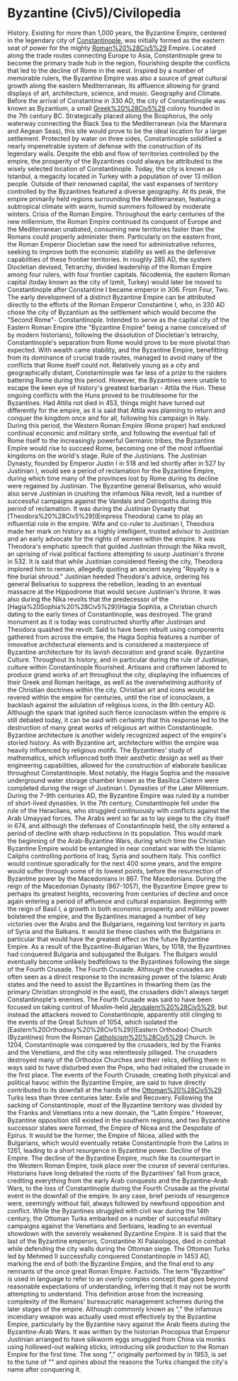 # Byzantine (Civ5)/Civilopedia

 
History.
Existing for more than 1,000 years, the Byzantine Empire, centered in the legendary city of [Constantinople](Constantinople), was initially formed as the eastern seat of power for the mighty [Roman%20%28Civ5%29](Roman) Empire. Located along the trade routes connecting Europe to Asia, Constantinople grew to become the primary trade hub in the region, flourishing despite the conflicts that led to the decline of Rome in the west. Inspired by a number of memorable rulers, the Byzantine Empire was also a source of great cultural growth along the eastern Mediterranean, its affluence allowing for grand displays of art, architecture, science, and music.
Geography and Climate.
Before the arrival of Constantine in 330 AD, the city of Constantinople was known as Byzantium, a small [Greek%20%28Civ5%29](Greek) colony founded in the 7th century BC. Strategically placed along the Bosphorus, the only waterway connecting the Black Sea to the Mediterranean (via the Marmara and Aegean Seas), this site would prove to be the ideal location for a larger settlement. Protected by water on three sides, Constantinople solidified a nearly impenetrable system of defense with the construction of its legendary walls. Despite the ebb and flow of territories controlled by the empire, the prosperity of the Byzantines could always be attributed to the wisely selected location of Constantinople. Today, the city is known as Istanbul, a megacity located in Turkey with a population of over 13 million people.
Outside of their renowned capital, the vast expanses of territory controlled by the Byzantines featured a diverse geography. At its peak, the empire primarily held regions surrounding the Mediterranean, featuring a subtropical climate with warm, humid summers followed by moderate winters.
Crisis of the Roman Empire.
Throughout the early centuries of the new millennium, the Roman Empire continued its conquest of Europe and the Mediterranean unabated, consuming new territories faster than the Romans could properly administer them. Particularly on the eastern front, the Roman Emperor Diocletian saw the need for administrative reforms, seeking to improve both the economic stability as well as the defensive capabilities of these frontier territories. In roughly 285 AD, the system Diocletian devised, Tetrarchy, divided leadership of the Roman Empire among four rulers, with four frontier capitals. Nicodemia, the eastern Roman capital (today known as the city of Izmit, Turkey) would later be moved to Constantinople after Constantine I became emperor in 306.
From Four, Two.
The early development of a distinct Byzantine Empire can be attributed directly to the efforts of the Roman Emperor Constantine I, who, in 330 AD chose the city of Byzantium as the settlement which would become the "Second Rome"- Constantinople. Intended to serve as the capital city of the Eastern Roman Empire (the "Byzantine Empire" being a name conceived of by modern historians), following the dissolution of Diocletian's tetrarchy, Constantinople's separation from Rome would prove to be more pivotal than expected.
With wealth came stability, and the Byzantine Empire, benefitting from its dominance of crucial trade routes, managed to avoid many of the conflicts that Rome itself could not. Relatively young as a city and geographically distant, Constantinople was far less of a prize to the raiders battering Rome during this period. However, the Byzantines were unable to escape the keen eye of history's greatest barbarian - Attila the Hun. These ongoing conflicts with the Huns proved to be troublesome for the Byzantines. Had Attila not died in 453, things might have turned out differently for the empire, as it is said that Attila was planning to return and conquer the kingdom once and for all, following his campaign in Italy.
During this period, the Western Roman Empire (Rome proper) had endured continual economic and military strife, and following the eventual fall of Rome itself to the increasingly powerful Germanic tribes, the Byzantine Empire would rise to succeed Rome, becoming one of the most influential kingdoms on the world's stage.
Rule of the Justinians.
The Justinian Dynasty, founded by Emperor Justin I in 518 and led shortly after in 527 by Justinian I, would see a period of reclamation for the Byzantine Empire, during which time many of the provinces lost by Rome during its decline were regained by Justinian. The Byzantine general Belisarius, who would also serve Justinian in crushing the infamous Nika revolt, led a number of successful campaigns against the Vandals and Ostrogoths during this period of reclamation.
It was during the Justinian Dynasty that [Theodora%20%28Civ5%29](Empress Theodora) came to play an influential role in the empire. Wife and co-ruler to Justinian I, Theodora made her mark on history as a highly intelligent, trusted advisor to Justinian and an early advocate for the rights of women within the empire. It was Theodora's emphatic speech that guided Justinian through the Nika revolt, an uprising of rival political factions attempting to usurp Justinian's throne in 532. It is said that while Justinian considered fleeing the city, Theodora implored him to remain, allegedly quoting an ancient saying "Royalty is a fine burial shroud." Justinian heeded Theodora's advice, ordering his general Belisarius to suppress the rebellion, leading to an eventual massacre at the Hippodrome that would secure Justinian's throne.
It was also during the Nika revolts that the predecessor of the [Hagia%20Sophia%20%28Civ5%29](Hagia Sophi)a, a Christian church dating to the early times of Constantinople, was destroyed. The grand monument as it is today was constructed shortly after Justinian and Theodora quashed the revolt. Said to have been rebuilt using components gathered from across the empire, the Hagia Sophia features a number of innovative architectural elements and is considered a masterpiece of Byzantine architecture for its lavish decoration and grand scale.
Byzantine Culture.
Throughout its history, and in particular during the rule of Justinian, culture within Constantinople flourished. Artisans and craftsmen labored to produce grand works of art throughout the city, displaying the influences of their Greek and Roman heritage, as well as the overwhelming authority of the Christian doctrines within the city. Christian art and icons would be revered within the empire for centuries, until the rise of iconoclasm, a backlash against the adulation of religious icons, in the 8th century AD. Although the spark that ignited such fierce iconoclasm within the empire is still debated today, it can be said with certainty that this response led to the destruction of many great works of religious art within Constantinople.
Byzantine architecture is another widely recognized aspect of the empire's storied history. As with Byzantine art, architecture within the empire was heavily influenced by religious motifs. The Byzantines' study of mathematics, which influenced both their aesthetic design as well as their engineering capabilities, allowed for the construction of elaborate basilicas throughout Constantinople. Most notably, the Hagia Sophia and the massive underground water storage chamber known as the Basilica Cistern were completed during the reign of Justinian I.
Dynasties of the Later Millennium.
During the 7-9th centuries AD, the Byzantine Empire was ruled by a number of short-lived dynasties. In the 7th century, Constantinople fell under the rule of the Heraclians, who struggled continuously with conflicts against the Arab Umayyad forces. The Arabs went so far as to lay siege to the city itself in 674, and although the defenses of Constantinople held, the city entered a period of decline with sharp reductions in its population. This would mark the beginning of the Arab-Byzantine Wars, during which time the Christian Byzantine Empire would be entangled in near constant war with the Islamic Caliphs controlling portions of Iraq, Syria and southern Italy. This conflict would continue sporadically for the next 400 some years, and the empire would suffer through some of its lowest points, before the resurrection of Byzantine power by the Macedonians in 867.
The Macedonians.
During the reign of the Macedonian Dynasty (867-1057), the Byzantine Empire grew to perhaps its greatest heights, recovering from centuries of decline and once again entering a period of affluence and cultural expansion. Beginning with the reign of Basil I, a growth in both economic prosperity and military power bolstered the empire, and the Byzantines managed a number of key victories over the Arabs and the Bulgarians, regaining lost territory in parts of Syria and the Balkans.
It would be these clashes with the Bulgarians in particular that would have the greatest effect on the future Byzantine Empire. As a result of the Byzantine-Bulgarian Wars, by 1018, the Byzantines had conquered Bulgaria and subjugated the Bulgars. The Bulgars would eventually become unlikely bedfellows to the Byzantines following the siege of the Fourth Crusade.
The Fourth Crusade.
Although the crusades are often seen as a direct response to the increasing power of the Islamic Arab states and the need to assist the Byzantines in thwarting them (as the primary Christian stronghold in the east), the crusaders didn't always target Constantinople's enemies. The Fourth Crusade was said to have been focused on taking control of Muslim-held [Jerusalem%20%28Civ5%29](Jerusalem), but instead the attackers moved to Constantinople, apparently still clinging to the events of the Great Schism of 1054, which isolated the [Eastern%20Orthodoxy%20%28Civ5%29](Eastern Orthodox) Church (Byzantines) from the Roman [Catholicism%20%28Civ5%29](Catholic) Church. In 1204, Constantinople was conquered by the crusaders, led by the Franks and the Venetians, and the city was relentlessly pillaged. The crusaders destroyed many of the Orthodox Churches and their relics, defiling them in ways said to have disturbed even the Pope, who had initiated the crusade in the first place. The events of the Fourth Crusade, creating both physical and political havoc within the Byzantine Empire, are said to have directly contributed to its downfall at the hands of the [Ottoman%20%28Civ5%29](Ottoman) Turks less than three centuries later.
Exile and Recovery.
Following the sacking of Constantinople, most of the Byzantine territory was divided by the Franks and Venetians into a new domain, the "Latin Empire." However, Byzantine opposition still existed in the southern regions, and two Byzantine successor states were formed, the Empire of Nicea and the Despotate of Epirus. It would be the former, the Empire of Nicea, allied with the Bulgarians, which would eventually retake Constantinople from the Latins in 1261, leading to a short resurgence in Byzantine power.
Decline of the Empire.
The decline of the Byzantine Empire, much like its counterpart in the Western Roman Empire, took place over the course of several centuries. Historians have long debated the roots of the Byzantines' fall from grace, crediting everything from the early Arab conquests and the Byzantine-Arab Wars, to the loss of Constantinople during the Fourth Crusade as the pivotal event in the downfall of the empire. In any case, brief periods of resurgence were, seemingly without fail, always followed by newfound opposition and conflict.
While the Byzantines struggled with civil war during the 14th century, the Ottoman Turks embarked on a number of successful military campaigns against the Venetians and Serbians, leading to an eventual showdown with the severely weakened Byzantine Empire. It is said that the last of the Byzantine emperors, Constantine XI Palaiologos, died in combat while defending the city walls during the Ottoman siege. The Ottoman Turks led by Mehmed II successfully conquered Constantinople in 1453 AD, marking the end of both the Byzantine Empire, and the final end to any remnants of the once great Roman Empire.
Factoids.
The term "Byzantine" is used in language to refer to an overly complex concept that goes beyond reasonable expectations of understanding, inferring that it may not be worth attempting to understand. This definition arose from the increasing complexity of the Romans' bureaucratic management schemes during the later stages of the empire.
Although commonly known as "," the infamous incendiary weapon was actually used most effectively by the Byzantine Empire, particularly by the Byzantine navy against the Arab fleets during the Byzantine-Arab Wars.
It was written by the historian Procopius that Emperor Justinian arranged to have silkworm eggs smuggled from China via monks using hollowed-out walking sticks, introducing silk production to the Roman Empire for the first time.
The song "," originally performed by in 1953, is set to the tune of "" and opines about the reasons the Turks changed the city's name after conquering it.
